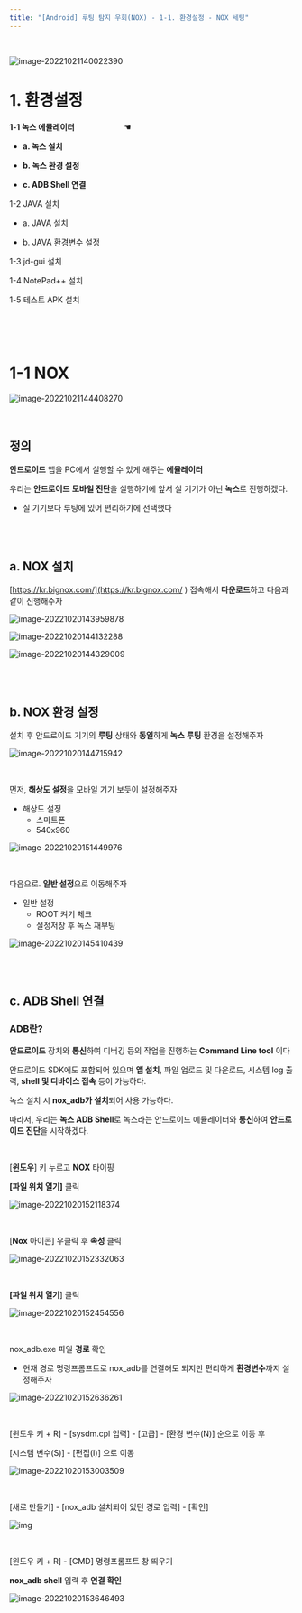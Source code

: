 ```yaml
---
title: "[Android] 루팅 탐지 우회(NOX) - 1-1. 환경설정 - NOX 세팅"
---
```


<br>

![image-20221021140022390](https://raw.githubusercontent.com/EONION-TH3DB/image_repo/main/img2/image-20221021140022390.png)

# **1. 환경설정**

**1-1 녹스 에뮬레이터** &emsp;&emsp;&emsp;&emsp;&emsp;&emsp;☚

- **a. 녹스 설치**

- **b. 녹스 환경 설정**

- **c.  ADB Shell 연결**

1-2 JAVA 설치

- a. JAVA 설치

- b. JAVA 환경변수 설정

1-3 jd-gui 설치

1-4 NotePad++ 설치

1-5 테스트 APK 설치

<BR>

<BR>

<BR>

# **1-1 NOX**

![image-20221021144408270](https://raw.githubusercontent.com/EONION-TH3DB/image_repo/main/img2/image-20221021144408270.png)

<br>

## 정의

**안드로이드** 앱을 PC에서 실행할 수 있게 해주는 **에뮬레이터**

우리는 **안드로이드** **모바일 진단**을 실행하기에 앞서 실 기기가 아닌 **녹스**로 진행하겠다.

- 실 기기보다 루팅에 있어 편리하기에 선택했다

<BR>

<BR>

## **a. NOX 설치**

[https://kr.bignox.com/](https://kr.bignox.com/ ) 접속해서 **다운로드**하고 다음과 같이 진행해주자

![image-20221020143959878](https://raw.githubusercontent.com/EONION-TH3DB/image_repo/main/img2/image-20221020143959878.png)

![image-20221020144132288](https://raw.githubusercontent.com/EONION-TH3DB/image_repo/main/img2/image-20221020144132288.png)

![image-20221020144329009](https://raw.githubusercontent.com/EONION-TH3DB/image_repo/main/img2/image-20221020144329009.png)

<br>

<BR>

## **b. NOX 환경 설정**

설치 후 안드로이드 기기의 **루팅** 상태와 **동일**하게 **녹스 루팅** 환경을 설정해주자

![image-20221020144715942](https://raw.githubusercontent.com/EONION-TH3DB/image_repo/main/img2/image-20221020144715942.png)

<BR>

먼저, **해상도 설정**을 모바일 기기 보듯이 설정해주자

- 해상도 설정
  - 스마트폰
  - 540x960

![image-20221020151449976](https://raw.githubusercontent.com/EONION-TH3DB/image_repo/main/img2/image-20221020151449976.png)

<BR>

다음으로. **일반 설정**으로 이동해주자

- 일반 설정
  - ROOT 켜기 체크
  - 설정저장 후 녹스 재부팅

![image-20221020145410439](https://raw.githubusercontent.com/EONION-TH3DB/image_repo/main/img2/image-20221020145410439.png)

<BR>

<BR>

## c. ADB Shell 연결

### ADB란?

**안드로이드** 장치와 **통신**하여 디버깅 등의 작업을 진행하는 **Command Line tool** 이다

안드로이드 SDK에도 포함되어 있으며 **앱 설치**, 파일 업로드 및 다운로드, 시스템 log 출력, **shell 및 디바이스 접속** 등이 가능하다.

녹스 설치 시 **nox_adb가 설치**되어 사용 가능하다.

따라서, 우리는 **녹스 ADB Shell**로 녹스라는 안드로이드 에뮬레이터와 **통신**하여 **안드로이드 진단**을 시작하겠다.

<BR>

[**윈도우**] 키 누르고 **NOX** 타이핑

**[파일 위치 열기]** 클릭

![image-20221020152118374](https://raw.githubusercontent.com/EONION-TH3DB/image_repo/main/img2/image-20221020152118374.png)

<BR>

[**Nox** 아이콘] 우클릭 후 **속성** 클릭

![image-20221020152332063](https://raw.githubusercontent.com/EONION-TH3DB/image_repo/main/img2/image-20221020152332063.png)

<br>

**[파일 위치 열기**] 클릭

![image-20221020152454556](https://raw.githubusercontent.com/EONION-TH3DB/image_repo/main/img2/image-20221020152454556.png)

<br>

nox_adb.exe 파일 **경로** 확인

- 현재 경로 명령프롬프트로 nox_adb를 연결해도 되지만 편리하게 **환경변수**까지 설정해주자

![image-20221020152636261](https://raw.githubusercontent.com/EONION-TH3DB/image_repo/main/img2/image-20221020152636261.png)

<br>

[윈도우 키 + R] - [sysdm.cpl 입력] - [고급] - [환경 변수(N)] 순으로 이동 후

[시스템 변수(S)] - [편집(I)] 으로 이동

![image-20221020153003509](https://raw.githubusercontent.com/EONION-TH3DB/image_repo/main/img2/image-20221020153003509.png)

<br>

[새로 만들기] - [nox_adb 설치되어 있던 경로 입력] - [확인]

![img](https://raw.githubusercontent.com/EONION-TH3DB/image_repo/main/img2/SNAGHTMLdbfc96e.PNG)

<br>

[윈도우 키 + R] - [CMD] 명령프롬프트 창 띄우기

**nox_adb shell** 입력 후 **연결 확인**

![image-20221020153646493](https://raw.githubusercontent.com/EONION-TH3DB/image_repo/main/img2/image-20221020153646493.png)
